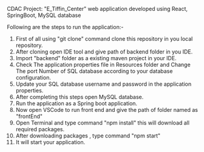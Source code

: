 CDAC Project:  "E_Tiffin_Center" web application developed using React, SpringBoot, MySQL database

Following are the steps to run the application:-

1. First of all using "git clone" command clone this repository in you local repository.
2. After cloning open IDE tool and give path of backend folder in you IDE.
3. Import "backend" folder as a existing maven project in your IDE.
4. Check The application properties file in Resources folder and Change The port Number of SQL database according to your database configuration.
5. Update your SQL database username and password in the application properties.
6. After completing this steps open MySQL database.
7. Run the application as a Spring boot application.
8. Now open VSCode to run front end and give the path of folder named as "frontEnd"
9. Open Terminal and type command "npm install" this will download all required packages.
10. After downloading packages , type command "npm start"
11. It will start your application.
